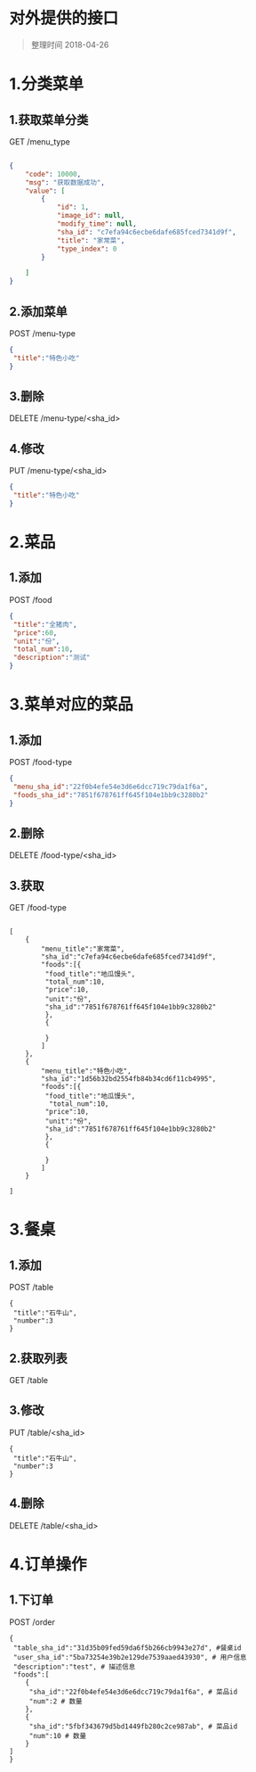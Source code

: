 
# 对外提供的接口

> 整理时间 2018-04-26

# 1.分类菜单 

## 1.获取菜单分类

GET /menu_type

```json

{
    "code": 10000,
    "msg": "获取数据成功",
    "value": [
        {
            "id": 1,
            "image_id": null,
            "modify_time": null,
            "sha_id": "c7efa94c6ecbe6dafe685fced7341d9f",
            "title": "家常菜",
            "type_index": 0
        }

    ]
}
```

## 2.添加菜单

POST /menu-type
```json
{
 "title":"特色小吃"
}
```

## 3.删除

DELETE /menu-type/<sha_id>

## 4.修改

PUT /menu-type/<sha_id>

```json
{
 "title":"特色小吃"
}
```

# 2.菜品

## 1.添加

POST /food

```json
{
 "title":"全猪肉",
 "price":60,
 "unit":"份",
 "total_num":10,
 "description":"测试"
}

```

# 3.菜单对应的菜品

## 1.添加

POST /food-type

```json
{
 "menu_sha_id":"22f0b4efe54e3d6e6dcc719c79da1f6a",
 "foods_sha_id":"7851f678761ff645f104e1bb9c3280b2"
}
```

## 2.删除

DELETE /food-type/<sha_id>

## 3.获取

GET /food-type
```

[
    {
        "menu_title":"家常菜",
        "sha_id":"c7efa94c6ecbe6dafe685fced7341d9f",
        "foods":[{
         "food_title":"地瓜馒头",
         "total_num":10,
         "price":10,
         "unit":"份",
         "sha_id":"7851f678761ff645f104e1bb9c3280b2"
         },
         {
         
         }
        ]
    },
    {
        "menu_title":"特色小吃",
        "sha_id":"1d56b32bd2554fb84b34cd6f11cb4995",
        "foods":[{
         "food_title":"地瓜馒头",
          "total_num":10,
         "price":10,
         "unit":"份",
         "sha_id":"7851f678761ff645f104e1bb9c3280b2"
         },
         {
         
         }
        ]
    }

]
```

# 3.餐桌

## 1.添加

POST /table

```
{
 "title":"石牛山",
 "number":3
}

```

## 2.获取列表

GET /table

## 3.修改

PUT /table/<sha_id>

```
{
 "title":"石牛山",
 "number":3
}

```


## 4.删除
DELETE /table/<sha_id>



# 4.订单操作

## 1.下订单

POST /order
```
{
 "table_sha_id":"31d35b09fed59da6f5b266cb9943e27d", #餐桌id
 "user_sha_id":"5ba73254e39b2e129de7539aaed43930", # 用户信息
 "description":"test", # 描述信息
 "foods":[
    {
     "sha_id":"22f0b4efe54e3d6e6dcc719c79da1f6a", # 菜品id
     "num":2 # 数量
    },
    {
     "sha_id":"5fbf343679d5bd1449fb280c2ce987ab", # 菜品id
     "num":10 # 数量
    }
]
}

```
